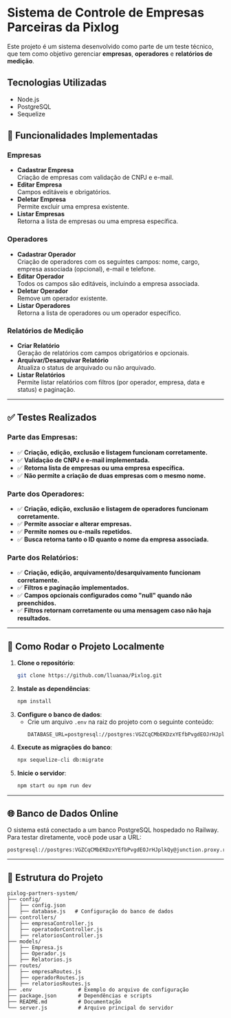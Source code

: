 # Sistema de Controle de Empresas Parceiras da Pixlog

Este projeto é um sistema desenvolvido como parte de um teste técnico, que tem como objetivo gerenciar **empresas**, **operadores** e **relatórios de medição**.

## Tecnologias Utilizadas
- Node.js
- PostgreSQL
- Sequelize

## 🚀 Funcionalidades Implementadas

### Empresas
- **Cadastrar Empresa**  
  Criação de empresas com validação de CNPJ e e-mail.
- **Editar Empresa**  
  Campos editáveis e obrigatórios.
- **Deletar Empresa**  
  Permite excluir uma empresa existente.
- **Listar Empresas**  
  Retorna a lista de empresas ou uma empresa específica.

### Operadores
- **Cadastrar Operador**  
  Criação de operadores com os seguintes campos: nome, cargo, empresa associada (opcional), e-mail e telefone.
- **Editar Operador**  
  Todos os campos são editáveis, incluindo a empresa associada.
- **Deletar Operador**  
  Remove um operador existente.
- **Listar Operadores**  
  Retorna a lista de operadores ou um operador específico.

### Relatórios de Medição
- **Criar Relatório**  
  Geração de relatórios com campos obrigatórios e opcionais.
- **Arquivar/Desarquivar Relatório**  
  Atualiza o status de arquivado ou não arquivado.
- **Listar Relatórios**  
  Permite listar relatórios com filtros (por operador, empresa, data e status) e paginação.

---

## ✅ Testes Realizados

### Parte das Empresas:
- ✅ **Criação, edição, exclusão e listagem funcionam corretamente.**
- ✅ **Validação de CNPJ e e-mail implementada.**
- ✅ **Retorna lista de empresas ou uma empresa específica.**
- ✅ **Não permite a criação de duas empresas com o mesmo nome.**

### Parte dos Operadores:
- ✅ **Criação, edição, exclusão e listagem de operadores funcionam corretamente.**
- ✅ **Permite associar e alterar empresas.**
- ✅ **Permite nomes ou e-mails repetidos.**
- ✅ **Busca retorna tanto o ID quanto o nome da empresa associada.**

### Parte dos Relatórios:
- ✅ **Criação, edição, arquivamento/desarquivamento funcionam corretamente.**
- ✅ **Filtros e paginação implementados.**
- ✅ **Campos opcionais configurados como "null" quando não preenchidos.**
- ✅ **Filtros retornam corretamente ou uma mensagem caso não haja resultados.**

---

## 📝 Como Rodar o Projeto Localmente

1. **Clone o repositório**:
   ```bash
   git clone https://github.com/lluanaa/Pixlog.git
   ```
2. **Instale as dependências**:
   ```bash
   npm install
   ```
3. **Configure o banco de dados**:
   - Crie um arquivo `.env` na raiz do projeto com o seguinte conteúdo:
     ```env
     DATABASE_URL=postgresql://postgres:VGZCqCMbEKDzxYEfbPvgdEOJrHJplkQy@junction.proxy.rlwy.net:50477/railway
     ```
4. **Execute as migrações do banco**:
   ```bash
   npx sequelize-cli db:migrate
   ```
5. **Inicie o servidor**:
   ```bash
   npm start ou npm run dev
   ```

---

## 🌐 Banco de Dados Online

O sistema está conectado a um banco PostgreSQL hospedado no Railway. Para testar diretamente, você pode usar a URL:

```plaintext
postgresql://postgres:VGZCqCMbEKDzxYEfbPvgdEOJrHJplkQy@junction.proxy.rlwy.net:50477/railway
```

---

## 📂 Estrutura do Projeto

```plaintext
pixlog-partners-system/
├── config/
│   ├── config.json
│   ├── database.js   # Configuração do banco de dados
├── controllers/
│   ├── empresaController.js
│   ├── operatodorController.js
│   ├── relatoriosController.js
├── models/
│   ├── Empresa.js
│   ├── Operador.js
│   ├── Relatorios.js
├── routes/
│   ├── empresaRoutes.js
│   ├── operadorRoutes.js
│   ├── relatoriosRoutes.js
├── .env               # Exemplo do arquivo de configuração
├── package.json       # Dependências e scripts
├── README.md          # Documentação
└── server.js          # Arquivo principal do servidor
```
